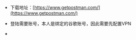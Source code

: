* 下载地址：[https://www.getpostman.com/](https://www.getpostman.com/)
* 登陆需要账号，本人是绑定的谷歌账号，因此需要先配置VPN

* 


